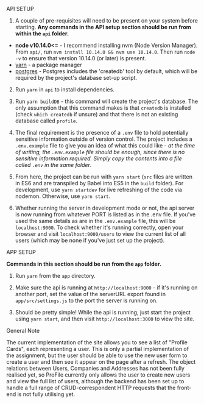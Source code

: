 API SETUP

1. A couple of pre-requisites will need to be present on your system before starting. **Any commands in the API setup section should be run from within the `api` folder.**

- **node v10.14.0<=** - I recommend installing nvm (Node Version Manager). From `api/`, run `nvm install 10.14.0 && nvm use 10.14.0`. Then run `node -v` to ensure that version 10.14.0 (or later) is present.
- [yarn](https://yarnpkg.com/) - a package manager
- [postgres](https://www.postgresql.org/) - Postgres includes the 'createdb' tool by default, which will be required by the project's database set-up script.

2. Run `yarn` in `api` to install dependencies.

3. Run `yarn buildDB` - this command will create the project's database. The only assumption that this command makes is that `createdb` is installed (check `which createdb` if unsure) and that there is not an existing database called `profile`.

4. The final requirement is the presence of a `.env` file to hold potentially sensitive information outside of version control. The project includes a `.env.example` file to give you an idea of what this could like - _at the time of writing, the `.env.example` file should be enough, since there is no sensitive information required. Simply copy the contents into a file called `.env` in the same folder._

5. From here, the project can be run with `yarn start` (`src` files are written in ES6 and are transpiled by Babel into ES5 in the `build` folder). For development, use `yarn startdev` for live refreshing of the code via nodemon. Otherwise, use `yarn start`.

6. Whether running the server in development mode or not, the api server is now running from whatever PORT is listed as in the .env file. If you've used the same details as are in the `.env.example` file, this will be `localhost:9000`. To check whether it's running correctly, open your browser and visit `localhost:9000/users` to view the current list of all users (which may be none if you've just set up the project).

APP SETUP

**Commands in this section should be run from the `app` folder.**

1. Run `yarn` from the `app` directory.

2. Make sure the api is running at `http://localhost:9000` - if it's running on another port, set the value of the serverURL export found in `app/src/settings.js` to the port the server is running on.

3. Should be pretty simple! While the api is running, just start the project using `yarn start`, and then visit `http://localhost:3000` to view the site.


General Note

The current implementation of the site allows you to see a list of "Profile Cards", each representing a user. This is only a partial implementation of the assignment, but the user should be able to use the new user form to create a user and then see it appear on the page after a refresh. The object relations between Users, Companies and Addresses has not been fully realised yet, so ProFile currently only allows the user to create new users and view the full list of users, although the backend has been set up to handle a full range of CRUD-correspondent HTTP requests that the front-end is not fully utilising yet.
